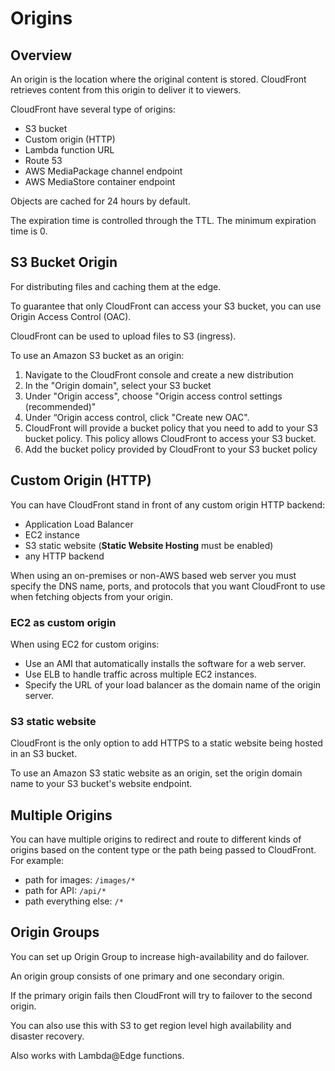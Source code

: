 # Origins

## Overview

An origin is the location where the original content is stored. CloudFront retrieves content from this origin to deliver it to viewers.

CloudFront have several type of origins:
- S3 bucket
- Custom origin (HTTP)
- Lambda function URL
- Route 53
- AWS MediaPackage channel endpoint
- AWS MediaStore container endpoint

Objects are cached for 24 hours by default.

The expiration time is controlled through the TTL. The minimum expiration time is 0.


## S3 Bucket Origin

For distributing files and caching them at the edge.

To guarantee that only CloudFront can access your S3 bucket, you can use Origin Access Control (OAC).

CloudFront can be used to upload files to S3 (ingress).

To use an Amazon S3 bucket as an origin:
1. Navigate to the CloudFront console and create a new distribution
2. In the "Origin domain", select your S3 bucket
3. Under "Origin access", choose "Origin access control settings (recommended)"
4. Under “Origin access control, click "Create new OAC".
5. CloudFront will provide a bucket policy that you need to add to your S3 bucket policy. This policy allows CloudFront to access your S3 bucket.
6. Add the bucket policy provided by CloudFront to your S3 bucket policy


## Custom Origin (HTTP)

You can have CloudFront stand in front of any custom origin HTTP backend:
- Application Load Balancer
- EC2 instance
- S3 static website (**Static Website Hosting** must be enabled)
- any HTTP backend

When using an on-premises or non-AWS based web server you must specify the DNS name, ports, and protocols that you want CloudFront to use when fetching objects from your origin.


### EC2 as custom origin

When using EC2 for custom origins:
- Use an AMI that automatically installs the software for a web server.
- Use ELB to handle traffic across multiple EC2 instances.
- Specify the URL of your load balancer as the domain name of the origin server.

### S3 static website

CloudFront is the only option to add HTTPS to a static website being hosted in an S3 bucket.

To use an Amazon S3 static website as an origin, set the origin domain name to your S3 bucket's website endpoint.


## Multiple Origins

You can have multiple origins to redirect and route to different kinds of origins based on the content type or the path being passed to CloudFront. For example:
- path for images: `/images/*`
- path for API: `/api/*`
- path everything else: `/*`


## Origin Groups

You can set up Origin Group to increase high-availability and do failover.

An origin group consists of one primary and one secondary origin.

If the primary origin fails then CloudFront will try to failover to the second origin.

You can also use this with S3 to get region level high availability and disaster recovery.

Also works with Lambda@Edge functions.
